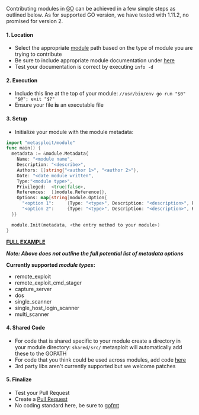 Contributing modules in [GO](https://golang.org/) can be achieved in a few simple steps as outlined below.  As for supported GO version, we have tested with 1.11.2, no promised for version 2.

#### 1. Location
* Select the appropriate [module](https://github.com/rapid7/metasploit-framework/tree/master/modules) path based on the type of module you are trying to contribute
* Be sure to include appropriate module documentation under [here](https://github.com/rapid7/metasploit-framework/tree/master/documentation/modules)
* Test your documentation is correct by executing `info -d`


#### 2. Execution
* Include this line at the top of your module: `//usr/bin/env go run "$0" "$@"; exit "$?"`
* Ensure your file **is** an executable file


#### 3. Setup
* Initialize your module with the module metadata:
```go
import "metasploit/module"
func main() {
  metadata := &module.Metadata{
    Name: "<module name",
    Description: "<describe>",
    Authors: []string{"<author 1>", "<author 2>"},
    Date: "<date module written",
    Type:"<module type>",
    Privileged:  <true|false>,
    References:  []module.Reference{},
    Options: map[string]module.Option{	
      "<option 1":     {Type: "<type>", Description: "<description>", Required: <true|false>, Default: "<default>"},		
      "<option 2":     {Type: "<type>", Description: "<description>", Required: <true|false>, Default: "<default>"},
  }}

  module.Init(metadata, <the entry method to your module>)
}
```

**[FULL EXAMPLE](https://github.com/rapid7/metasploit-framework/blob/master/modules/auxiliary/scanner/msmail/exchange_enum.go)**

**_Note: Above does not outline the full potential list of metadata options_**

**Currently supported _module types_:**
* remote_exploit
* remote_exploit_cmd_stager
* capture_server
* dos
* single_scanner
* single_host_login_scanner
* multi_scanner

#### 4. Shared Code
* For code that is shared specific to your module create a directory in your module directory:
`shared/src/` metasploit will automatically add these to the GOPATH
* For code that you think could be used across modules, add code [here](https://github.com/rapid7/metasploit-framework/tree/master/lib/msf/core/modules/external/go/src/metasploit)
* 3rd party libs aren't currently supported but we welcome patches

#### 5. Finalize
* Test your Pull Request
* Create a [Pull Request](https://github.com/rapid7/metasploit-framework/blob/master/CONTRIBUTING.md#pull-requests)
* No coding standard here, be sure to [gofmt](https://blog.golang.org/go-fmt-your-code)
